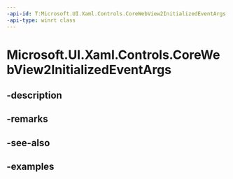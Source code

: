 ```yaml
---
-api-id: T:Microsoft.UI.Xaml.Controls.CoreWebView2InitializedEventArgs
-api-type: winrt class
---
```


# Microsoft.UI.Xaml.Controls.CoreWebView2InitializedEventArgs

<!--
public sealed class CoreWebView2InitializedEventArgs
-->


## -description

## -remarks

## -see-also

## -examples


